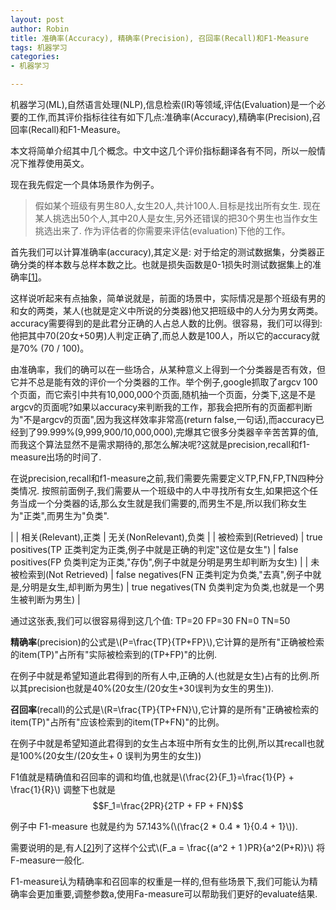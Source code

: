 ```yaml
---
layout: post
author: Robin
title: 准确率(Accuracy), 精确率(Precision), 召回率(Recall)和F1-Measure
tags: 机器学习
categories:
- 机器学习

---   
```


机器学习(ML),自然语言处理(NLP),信息检索(IR)等领域,评估(Evaluation)是一个必要的工作,而其评价指标往往有如下几点:准确率(Accuracy),精确率(Precision),召回率(Recall)和F1-Measure。

本文将简单介绍其中几个概念。中文中这几个评价指标翻译各有不同，所以一般情况下推荐使用英文。

现在我先假定一个具体场景作为例子。

> 假如某个班级有男生80人,女生20人,共计100人.目标是找出所有女生. 现在某人挑选出50个人,其中20人是女生,另外还错误的把30个男生也当作女生挑选出来了. 作为评估者的你需要来评估(evaluation)下他的工作。

首先我们可以计算准确率(accuracy),其定义是: 对于给定的测试数据集，分类器正确分类的样本数与总样本数之比。也就是损失函数是0-1损失时测试数据集上的准确率[[1]](https://argcv.com/articles/1036.c#ref_1)。

这样说听起来有点抽象，简单说就是，前面的场景中，实际情况是那个班级有男的和女的两类，某人(也就是定义中所说的分类器)他又把班级中的人分为男女两类。accuracy需要得到的是此君分正确的人占总人数的比例。很容易，我们可以得到:他把其中70(20女+50男)人判定正确了,而总人数是100人，所以它的accuracy就是70% (70 / 100)。

由准确率，我们的确可以在一些场合，从某种意义上得到一个分类器是否有效，但它并不总是能有效的评价一个分类器的工作。举个例子,google抓取了argcv 100个页面，而它索引中共有10,000,000个页面,随机抽一个页面，分类下,这是不是argcv的页面呢?如果以accuracy来判断我的工作，那我会把所有的页面都判断为"不是argcv的页面",因为我这样效率非常高(return false,一句话),而accuracy已经到了99.999%(9,999,900/10,000,000),完爆其它很多分类器辛辛苦苦算的值,而我这个算法显然不是需求期待的,那怎么解决呢?这就是precision,recall和f1-measure出场的时间了.

在说precision,recall和f1-measure之前,我们需要先需要定义TP,FN,FP,TN四种分类情况. 按照前面例子,我们需要从一个班级中的人中寻找所有女生,如果把这个任务当成一个分类器的话,那么女生就是我们需要的,而男生不是,所以我们称女生为"正类",而男生为"负类".
 

|  | 相关(Relevant),正类 | 无关(NonRelevant),负类 | 
| 被检索到(Retrieved) | true positives(TP 正类判定为正类,例子中就是正确的判定"这位是女生") | false positives(FP 负类判定为正类,"存伪",例子中就是分明是男生却判断为女生) |
| 未被检索到(Not Retrieved) | false negatives(FN 正类判定为负类,"去真",例子中就是,分明是女生,却判断为男生) | true negatives(TN 负类判定为负类,也就是一个男生被判断为男生) |  

<p></p> 

通过这张表,我们可以很容易得到这几个值: TP=20 FP=30 FN=0 TN=50 

**精确率**(precision)的公式是\\(P=\frac{TP}{TP+FP}\\),它计算的是所有"正确被检索的item(TP)"占所有"实际被检索到的(TP+FP)"的比例.

在例子中就是希望知道此君得到的所有人中,正确的人(也就是女生)占有的比例.所以其precision也就是40%(20女生/(20女生+30误判为女生的男生)).

**召回率**(recall)的公式是\\(R=\frac{TP}{TP+FN}\\),它计算的是所有"正确被检索的item(TP)"占所有"应该检索到的item(TP+FN)"的比例。

在例子中就是希望知道此君得到的女生占本班中所有女生的比例,所以其recall也就是100%(20女生/(20女生+ 0 误判为男生的女生))

F1值就是精确值和召回率的调和均值,也就是\\(\frac{2}{F_1}=\frac{1}{P} + \frac{1}{R}\\)  调整下也就是 $$F_1=\frac{2PR}{2TP + FP + FN}$$

例子中 F1-measure 也就是约为 57.143%(\\(\frac{2 * 0.4 * 1}{0.4 + 1}\\)).

需要说明的是,有人[[2]](https://argcv.com/articles/1036.c#ref_2)列了这样个公式\\(F_a = \frac{(a^2 + 1 )PR}{a^2(P+R)}\\)  将F-measure一般化.

F1-measure认为精确率和召回率的权重是一样的,但有些场景下,我们可能认为精确率会更加重要,调整参数a,使用Fa-measure可以帮助我们更好的evaluate结果.



